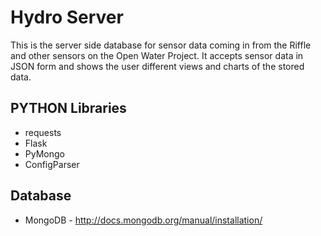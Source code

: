 Hydro Server
================

This is the server side database for sensor data coming in from the Riffle and other sensors on the Open Water Project. It accepts sensor data in JSON form and shows the user different views and charts of the stored data.

PYTHON Libraries
----------------
* requests
* Flask
* PyMongo
* ConfigParser


Database
----------------
* MongoDB - http://docs.mongodb.org/manual/installation/

